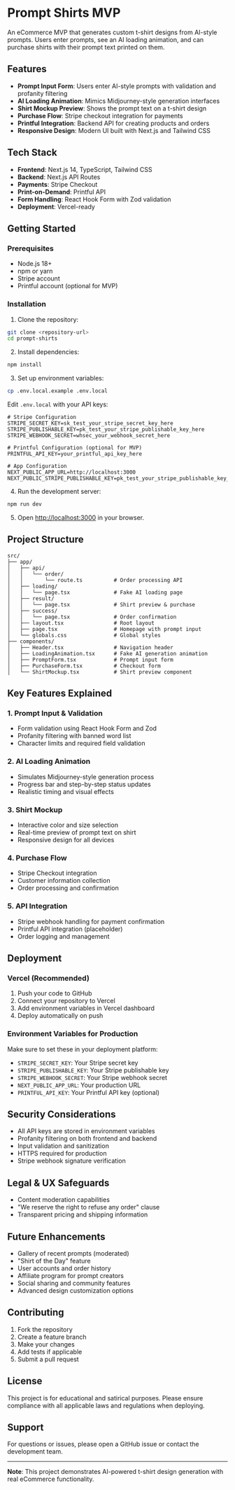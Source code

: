 # Prompt Shirts MVP

An eCommerce MVP that generates custom t-shirt designs from AI-style prompts. Users enter prompts, see an AI loading animation, and can purchase shirts with their prompt text printed on them.

## Features

- **Prompt Input Form**: Users enter AI-style prompts with validation and profanity filtering
- **AI Loading Animation**: Mimics Midjourney-style generation interfaces
- **Shirt Mockup Preview**: Shows the prompt text on a t-shirt design
- **Purchase Flow**: Stripe checkout integration for payments
- **Printful Integration**: Backend API for creating products and orders
- **Responsive Design**: Modern UI built with Next.js and Tailwind CSS

## Tech Stack

- **Frontend**: Next.js 14, TypeScript, Tailwind CSS
- **Backend**: Next.js API Routes
- **Payments**: Stripe Checkout
- **Print-on-Demand**: Printful API
- **Form Handling**: React Hook Form with Zod validation
- **Deployment**: Vercel-ready

## Getting Started

### Prerequisites

- Node.js 18+ 
- npm or yarn
- Stripe account
- Printful account (optional for MVP)

### Installation

1. Clone the repository:
```bash
git clone <repository-url>
cd prompt-shirts
```

2. Install dependencies:
```bash
npm install
```

3. Set up environment variables:
```bash
cp .env.local.example .env.local
```

Edit `.env.local` with your API keys:
```env
# Stripe Configuration
STRIPE_SECRET_KEY=sk_test_your_stripe_secret_key_here
STRIPE_PUBLISHABLE_KEY=pk_test_your_stripe_publishable_key_here
STRIPE_WEBHOOK_SECRET=whsec_your_webhook_secret_here

# Printful Configuration (optional for MVP)
PRINTFUL_API_KEY=your_printful_api_key_here

# App Configuration
NEXT_PUBLIC_APP_URL=http://localhost:3000
NEXT_PUBLIC_STRIPE_PUBLISHABLE_KEY=pk_test_your_stripe_publishable_key_here
```

4. Run the development server:
```bash
npm run dev
```

5. Open [http://localhost:3000](http://localhost:3000) in your browser.

## Project Structure

```
src/
├── app/
│   ├── api/
│   │   └── order/
│   │       └── route.ts          # Order processing API
│   ├── loading/
│   │   └── page.tsx              # Fake AI loading page
│   ├── result/
│   │   └── page.tsx              # Shirt preview & purchase
│   ├── success/
│   │   └── page.tsx              # Order confirmation
│   ├── layout.tsx                # Root layout
│   ├── page.tsx                  # Homepage with prompt input
│   └── globals.css               # Global styles
├── components/
│   ├── Header.tsx                # Navigation header
│   ├── LoadingAnimation.tsx      # Fake AI generation animation
│   ├── PromptForm.tsx            # Prompt input form
│   ├── PurchaseForm.tsx          # Checkout form
│   └── ShirtMockup.tsx           # Shirt preview component
```

## Key Features Explained

### 1. Prompt Input & Validation
- Form validation using React Hook Form and Zod
- Profanity filtering with banned word list
- Character limits and required field validation

### 2. AI Loading Animation
- Simulates Midjourney-style generation process
- Progress bar and step-by-step status updates
- Realistic timing and visual effects

### 3. Shirt Mockup
- Interactive color and size selection
- Real-time preview of prompt text on shirt
- Responsive design for all devices

### 4. Purchase Flow
- Stripe Checkout integration
- Customer information collection
- Order processing and confirmation

### 5. API Integration
- Stripe webhook handling for payment confirmation
- Printful API integration (placeholder)
- Order logging and management

## Deployment

### Vercel (Recommended)

1. Push your code to GitHub
2. Connect your repository to Vercel
3. Add environment variables in Vercel dashboard
4. Deploy automatically on push

### Environment Variables for Production

Make sure to set these in your deployment platform:

- `STRIPE_SECRET_KEY`: Your Stripe secret key
- `STRIPE_PUBLISHABLE_KEY`: Your Stripe publishable key
- `STRIPE_WEBHOOK_SECRET`: Your Stripe webhook secret
- `NEXT_PUBLIC_APP_URL`: Your production URL
- `PRINTFUL_API_KEY`: Your Printful API key (optional)

## Security Considerations

- All API keys are stored in environment variables
- Profanity filtering on both frontend and backend
- Input validation and sanitization
- HTTPS required for production
- Stripe webhook signature verification

## Legal & UX Safeguards

- Content moderation capabilities
- "We reserve the right to refuse any order" clause
- Transparent pricing and shipping information

## Future Enhancements

- Gallery of recent prompts (moderated)
- "Shirt of the Day" feature
- User accounts and order history
- Affiliate program for prompt creators
- Social sharing and community features
- Advanced design customization options

## Contributing

1. Fork the repository
2. Create a feature branch
3. Make your changes
4. Add tests if applicable
5. Submit a pull request

## License

This project is for educational and satirical purposes. Please ensure compliance with all applicable laws and regulations when deploying.

## Support

For questions or issues, please open a GitHub issue or contact the development team.

---

**Note**: This project demonstrates AI-powered t-shirt design generation with real eCommerce functionality.
